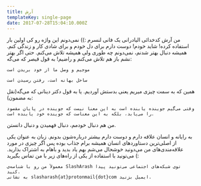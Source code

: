 ```yaml
---
title: آرش
templateKey: single-page
date: 2017-07-28T15:04:10.000Z
---
```

من آرش کدخدائی الیادرانی یک فانی لنسرم :)) نمی‌دونم این واژه رو کی اولین بار استفاده کرده! شاید خودم! دوست دارم برای دل خودم و برای شادی کار و زندگی کنم.
همیشه دنبال بهتر شدنم، نمی‌دونم چه طوری ولی همیشه تلاش می‌کنم. حتی اگر بهتر نشم باز هم تلاش می‌کنم و راضیم!
به قول قیصر که می‌گه:

    موجیم و وصل ما از خود بریدن است

    ساحل بهانه است، رفتن رسیدن است

همین که به سمت چیزی میریم یعنی بدستش آوردیم. یا به قول دکتر دینانی که می‌گه(نقل به مضمون):

    وقتی می‌گیم جوینده یابنده است به این معنا نیست که جوینده در پایان مقصود را می‌یابد، بلکه به این معناست که جوینده خود یابنده است.

من هم دنبال خودمم، دنبال فهمیدن و دنبال دانستن.

به رایانه و انسان علاقه دارم و دوست دارم بیشتر درباره‌شون بدونم. زبان به عنوان یکی از اصلی‌ترین دستاوردهای انسان همیشه برام جذاب بوده پس اگر چیزی در مورد علاقه‌مندی‌های من می‌دونید خوشحال می‌شم بهم یاد بدید و باهام به اشتراک بذارید.
می‌تونید با استفاده از یکی از راه‌های زیر با من تماس بگیرید (:

    معمولاً من رو با شناسه‌ی SlashArash توی شبکه‌های اجتماعی می‌تونید پیدا کنید.
    به نشانی slasharash{at}protonmail{dot}com ایمیل بزنید.


